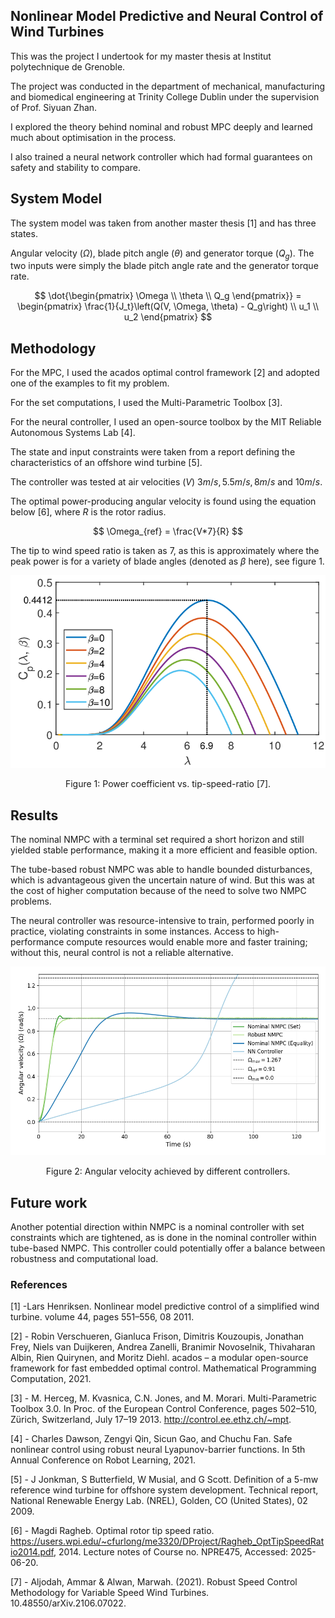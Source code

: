 ## Nonlinear Model Predictive and Neural Control of Wind Turbines

This was the project I undertook for my master thesis at Institut polytechnique de Grenoble. 

The project was conducted in the department of mechanical, manufacturing and biomedical engineering at Trinity College Dublin under the supervision of Prof. Siyuan Zhan.

I explored the theory behind nominal and robust MPC deeply and learned much about optimisation in the process.

I also trained a neural network controller which had formal guarantees on safety and stability to compare. 

## System Model

The system model was taken from another master thesis [1] and has three states. 

Angular velocity ($\Omega$), blade pitch angle ($\theta$) and generator torque ($Q_g$). The two inputs were simply the blade pitch angle rate and the generator torque rate.

$$
\dot{\begin{pmatrix}
  \Omega \\
  \theta \\
  Q_g 
\end{pmatrix}}
= \begin{pmatrix}
  \frac{1}{J_t}\left(Q(V, \Omega, \theta) - Q_g\right) \\
  u_1 \\
  u_2
\end{pmatrix}
$$

## Methodology

For the MPC, I used the acados optimal control framework [2] and adopted one of the examples to fit my problem. 

For the set computations, I used the Multi-Parametric Toolbox [3].

For the neural controller, I used an open-source toolbox by the MIT Reliable Autonomous Systems Lab [4].

The state and input constraints were taken from a report defining the characteristics of an offshore wind turbine [5].

The controller was tested at air velocities ($V$) $3m/s, 5.5m/s, 8m/s$ and $10m/s$.

The optimal power-producing angular velocity is found using the equation below [6], where $R$ is the rotor radius.

$$
  \Omega_{ref} = \frac{V*7}{R}
$$

The tip to wind speed ratio is taken as 7, as this is approximately where the peak power is for a variety of blade angles (denoted as $\beta$ here), see figure 1.

<p align="center">
  <kbd>
    <img src="https://raw.githubusercontent.com/keatinl1/nl_mpc_wind_turbine/main/figs/pwr_vs_lambda.png">
  </kbd>
</p>
<p align="center">
Figure 1: Power coefficient vs. tip-speed-ratio [7].
</p>

## Results

The nominal NMPC with a terminal set required a short horizon and still yielded stable performance, making it a more efficient and feasible option. 

The tube-based robust NMPC was able to handle bounded disturbances, which is advantageous given the uncertain nature of wind. But this was at the cost of higher computation because of the need to solve two NMPC problems.

The neural controller was resource-intensive to train, performed poorly in practice, violating constraints in some instances. Access to high-performance compute resources would enable more and faster training; without this, neural control is not a reliable alternative.

<p align="center">
  <kbd>
    <img src="https://raw.githubusercontent.com/keatinl1/nl_mpc_wind_turbine/main/figs/results.png">
  </kbd>
</p>
<p align="center">
Figure 2: Angular velocity achieved by different controllers.
</p>

## Future work

Another potential direction within NMPC is a nominal controller with set constraints which are tightened, as is done in the nominal controller within tube-based NMPC. This controller could potentially offer a balance between robustness and computational load.


### References
[1] -Lars Henriksen. Nonlinear model predictive control of a simplified wind turbine. volume 44, pages 551–556, 08 2011.

[2] - Robin Verschueren, Gianluca Frison, Dimitris Kouzoupis, Jonathan Frey, Niels van Duijkeren, Andrea Zanelli, Branimir Novoselnik, Thivaharan Albin, Rien Quirynen, and Moritz Diehl. acados – a modular open-source framework for fast embedded optimal control. Mathematical Programming Computation, 2021.

[3] - M. Herceg, M. Kvasnica, C.N. Jones, and M. Morari. Multi-Parametric Toolbox 3.0. In Proc. of the European Control Conference, pages 502–510, Zürich, Switzerland, July 17–19 2013. http://control.ee.ethz.ch/~mpt.

[4] - Charles Dawson, Zengyi Qin, Sicun Gao, and Chuchu Fan. Safe nonlinear control using robust neural Lyapunov-barrier functions. In 5th Annual Conference on Robot Learning, 2021.

[5] - J Jonkman, S Butterfield, W Musial, and G Scott. Definition of a 5-mw reference wind turbine for offshore system development. Technical report, National Renewable Energy Lab. (NREL), Golden, CO (United States), 02 2009.

[6] - Magdi Ragheb. Optimal rotor tip speed ratio. https://users.wpi.edu/~cfurlong/me3320/DProject/Ragheb_OptTipSpeedRatio2014.pdf, 2014. Lecture notes of Course no. NPRE475, Accessed: 2025-06-20.

[7] - Aljodah, Ammar & Alwan, Marwah. (2021). Robust Speed Control Methodology for Variable Speed Wind Turbines. 10.48550/arXiv.2106.07022. 
